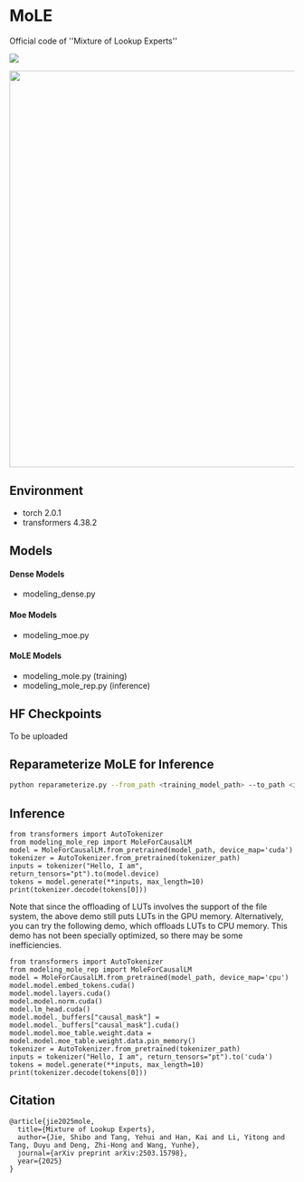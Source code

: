 # MoLE
Official code of ''Mixture of Lookup Experts''

<p align="left">
<a href="https://arxiv.org/abs/2503.15798" alt="arXiv">
    <img src="https://img.shields.io/badge/arXiv-2503.15798-b31b1b.svg?style=flat" /></a>
</p>


<p align="center">
<img src="https://arxiv.org/html/2503.15798v1/x2.png" width="700">
</p>

## Environment
+ torch                     2.0.1
+ transformers              4.38.2

## Models
#### Dense Models
+ modeling_dense.py
  
#### Moe Models
+ modeling_moe.py
  
#### MoLE Models
+ modeling_mole.py (training)
+ modeling_mole_rep.py (inference)
  
## HF Checkpoints 
To be uploaded

## Reparameterize MoLE for Inference
```bash
python reparameterize.py --from_path <training_model_path> --to_path <inference_model_path>
```

## Inference
```python3
from transformers import AutoTokenizer
from modeling_mole_rep import MoleForCausalLM
model = MoleForCausalLM.from_pretrained(model_path, device_map='cuda')
tokenizer = AutoTokenizer.from_pretrained(tokenizer_path)
inputs = tokenizer("Hello, I am", return_tensors="pt").to(model.device)
tokens = model.generate(**inputs, max_length=10)
print(tokenizer.decode(tokens[0]))
```

Note that since the offloading of LUTs involves the support of the file system, the above demo still puts LUTs in the GPU memory. Alternatively, you can try the following demo, which offloads LUTs to CPU memory. This demo has not been specially optimized, so there may be some inefficiencies.
```python3
from transformers import AutoTokenizer
from modeling_mole_rep import MoleForCausalLM
model = MoleForCausalLM.from_pretrained(model_path, device_map='cpu')
model.model.embed_tokens.cuda()
model.model.layers.cuda()
model.model.norm.cuda()
model.lm_head.cuda()
model.model._buffers["causal_mask"] = model.model._buffers["causal_mask"].cuda()
model.model.moe_table.weight.data = model.model.moe_table.weight.data.pin_memory()
tokenizer = AutoTokenizer.from_pretrained(tokenizer_path)
inputs = tokenizer("Hello, I am", return_tensors="pt").to('cuda')
tokens = model.generate(**inputs, max_length=10)
print(tokenizer.decode(tokens[0]))
```

## Citation

```
@article{jie2025mole,
  title={Mixture of Lookup Experts},
  author={Jie, Shibo and Tang, Yehui and Han, Kai and Li, Yitong and Tang, Duyu and Deng, Zhi-Hong and Wang, Yunhe},
  journal={arXiv preprint arXiv:2503.15798},
  year={2025}
}
```
